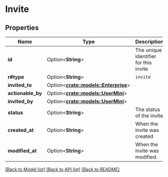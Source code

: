 # Invite

## Properties

Name | Type | Description | Notes
------------ | ------------- | ------------- | -------------
**id** | Option<**String**> | The unique identifier for this invite | [optional]
**r#type** | Option<**String**> | `invite` | [optional]
**invited_to** | Option<[**crate::models::Enterprise**](Enterprise.md)> |  | [optional]
**actionable_by** | Option<[**crate::models::UserMini**](User--Mini.md)> |  | [optional]
**invited_by** | Option<[**crate::models::UserMini**](User--Mini.md)> |  | [optional]
**status** | Option<**String**> | The status of the invite | [optional]
**created_at** | Option<**String**> | When the invite was created | [optional]
**modified_at** | Option<**String**> | When the invite was modified. | [optional]

[[Back to Model list]](../README.md#documentation-for-models) [[Back to API list]](../README.md#documentation-for-api-endpoints) [[Back to README]](../README.md)


